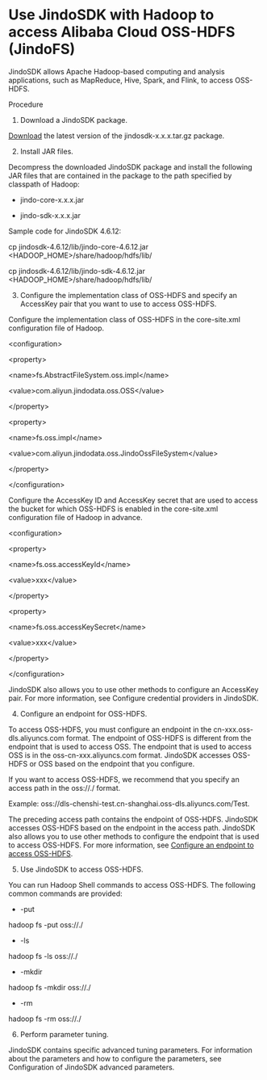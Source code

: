 # Use JindoSDK with Hadoop to access Alibaba Cloud OSS-HDFS (JindoFS)

JindoSDK allows Apache Hadoop-based computing and analysis applications, such as MapReduce, Hive, Spark, and Flink, to access OSS-HDFS. 

Procedure

1. Download a JindoSDK package.

[Download](https://github.com/aliyun/alibabacloud-jindodata/blob/latest/docs/user/en/jindosdk/jindosdk_download.md) the latest version of the jindosdk-x.x.x.tar.gz package. 

2. Install JAR files.

Decompress the downloaded JindoSDK package and install the following JAR files that are contained in the package to the path specified by classpath of Hadoop:

*   jindo-core-x.x.x.jar
    
*   jindo-sdk-x.x.x.jar
    

Sample code for JindoSDK 4.6.12:

cp jindosdk-4.6.12/lib/jindo-core-4.6.12.jar <HADOOP\_HOME>/share/hadoop/hdfs/lib/

cp jindosdk-4.6.12/lib/jindo-sdk-4.6.12.jar <HADOOP\_HOME>/share/hadoop/hdfs/lib/

3. Configure the implementation class of OSS-HDFS and specify an AccessKey pair that you want to use to access OSS-HDFS.

Configure the implementation class of OSS-HDFS in the core-site.xml configuration file of Hadoop. 

<configuration\>

<property\>

<name\>fs.AbstractFileSystem.oss.impl</name\>

<value\>com.aliyun.jindodata.oss.OSS</value\>

</property\>

<property\>

<name\>fs.oss.impl</name\>

<value\>com.aliyun.jindodata.oss.JindoOssFileSystem</value\>

</property\>

</configuration\>

Configure the AccessKey ID and AccessKey secret that are used to access the bucket for which OSS-HDFS is enabled in the core-site.xml configuration file of Hadoop in advance. 

<configuration\>

<property\>

<name\>fs.oss.accessKeyId</name\>

<value\>xxx</value\>

</property\>

<property\>

<name\>fs.oss.accessKeySecret</name\>

<value\>xxx</value\>

</property\>

</configuration\>

JindoSDK also allows you to use other methods to configure an AccessKey pair. For more information, see Configure credential providers in JindoSDK. 

4. Configure an endpoint for OSS-HDFS.

To access OSS-HDFS, you must configure an endpoint in the cn-xxx.oss-dls.aliyuncs.com format. The endpoint of OSS-HDFS is different from the endpoint that is used to access OSS. The endpoint that is used to access OSS is in the oss-cn-xxx.aliyuncs.com format. JindoSDK accesses OSS-HDFS or OSS based on the endpoint that you configure. 

If you want to access OSS-HDFS, we recommend that you specify an access path in the oss://<Bucket>.<Endpoint>/<Object> format.

Example: oss://dls-chenshi-test.cn-shanghai.oss-dls.aliyuncs.com/Test. 

The preceding access path contains the endpoint of OSS-HDFS. JindoSDK accesses OSS-HDFS based on the endpoint in the access path. JindoSDK also allows you to use other methods to configure the endpoint that is used to access OSS-HDFS. For more information, see [Configure an endpoint to access OSS-HDFS](https://github.com/aliyun/alibabacloud-jindodata/blob/master/docs/user/4.x/4.6.x/4.6.12/jindofs/configuration/jindosdk_endpoint_configuration.md). 

5. Use JindoSDK to access OSS-HDFS.

You can run Hadoop Shell commands to access OSS-HDFS. The following common commands are provided: 

*   \-put
    

hadoop fs -put <path> oss://<Bucket>.<Endpoint>/

*   \-ls
    

hadoop fs -ls oss://<Bucket>.<Endpoint>/

*   \-mkdir
    

hadoop fs -mkdir oss://<Bucket>.<Endpoint>/<path>

*   \-rm
    

hadoop fs -rm oss://<Bucket>.<Endpoint>/<path>

6. Perform parameter tuning.

JindoSDK contains specific advanced tuning parameters. For information about the parameters and how to configure the parameters, see Configuration of JindoSDK advanced parameters.